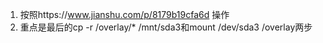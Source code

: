 1. 按照https://www.jianshu.com/p/8179b19cfa6d 操作
2. 重点是最后的cp -r /overlay/* /mnt/sda3和mount /dev/sda3 /overlay两步

